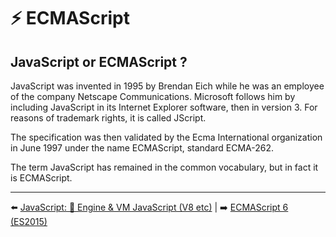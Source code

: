 # ⚡ ECMAScript

## JavaScript or ECMAScript ?

JavaScript was invented in 1995 by Brendan Eich while he was an employee of the company Netscape Communications. Microsoft follows him by including JavaScript in its Internet Explorer software, then in version 3. For reasons of trademark rights, it is called JScript.

The specification was then validated by the Ecma International organization in June 1997 under the name ECMAScript, standard ECMA-262.

The term JavaScript has remained in the common vocabulary, but in fact it is ECMAScript.

---

⬅️ [JavaScript: 🔧 Engine & VM JavaScript (V8 etc)](../javascript/VM.md) |
➡️ [ECMAScript 6 (ES2015)](./ecmascript-6.md)